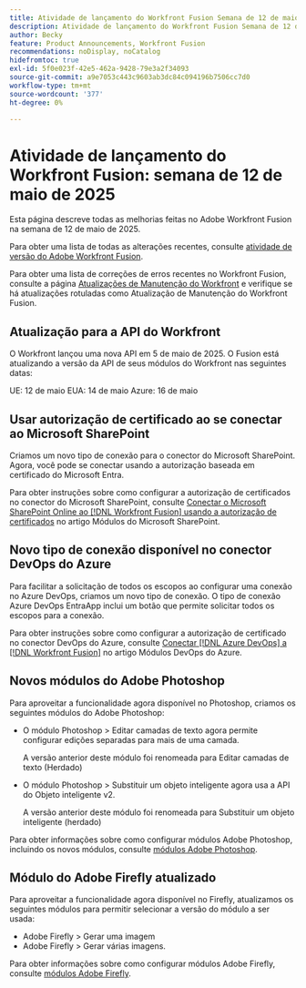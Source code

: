```yaml
---
title: Atividade de lançamento do Workfront Fusion Semana de 12 de maio de 2025
description: Atividade de lançamento do Workfront Fusion Semana de 12 de maio de 2025
author: Becky
feature: Product Announcements, Workfront Fusion
recommendations: noDisplay, noCatalog
hidefromtoc: true
exl-id: 5f0e023f-42e5-462a-9428-79e3a2f34093
source-git-commit: a9e7053c443c9603ab3dc84c094196b7506cc7d0
workflow-type: tm+mt
source-wordcount: '377'
ht-degree: 0%

---
```


# Atividade de lançamento do Workfront Fusion: semana de 12 de maio de 2025

Esta página descreve todas as melhorias feitas no Adobe Workfront Fusion na semana de 12 de maio de 2025.

Para obter uma lista de todas as alterações recentes, consulte [atividade de versão do Adobe Workfront Fusion](/help/workfront-fusion/fusion-product-releases/fusion-release-activity.md).

Para obter uma lista de correções de erros recentes no Workfront Fusion, consulte a página [Atualizações de Manutenção do Workfront](https://experienceleague.adobe.com/en/docs/workfront-known-issues/releases/current-updates) e verifique se há atualizações rotuladas como Atualização de Manutenção do Workfront Fusion.

## Atualização para a API do Workfront

O Workfront lançou uma nova API em 5 de maio de 2025. O Fusion está atualizando a versão da API de seus módulos do Workfront nas seguintes datas:

UE: 12 de maio
EUA: 14 de maio
Azure: 16 de maio

## Usar autorização de certificado ao se conectar ao Microsoft SharePoint

Criamos um novo tipo de conexão para o conector do Microsoft SharePoint. Agora, você pode se conectar usando a autorização baseada em certificado do Microsoft Entra.

Para obter instruções sobre como configurar a autorização de certificados no conector do Microsoft SharePoint, consulte [Conectar o Microsoft SharePoint Online ao [!DNL Workfront Fusion] usando a autorização de certificados](/help/workfront-fusion/references/apps-and-modules/third-party-connectors/sharepoint-modules.md#connect-microsoft-sharepoint-online-to-workfront-fusion-using-certificate-authorization) no artigo Módulos do Microsoft SharePoint.

## Novo tipo de conexão disponível no conector DevOps do Azure

Para facilitar a solicitação de todos os escopos ao configurar uma conexão no Azure DevOps, criamos um novo tipo de conexão. O tipo de conexão Azure DevOps EntraApp inclui um botão que permite solicitar todos os escopos para a conexão.

Para obter instruções sobre como configurar a autorização de certificado no conector DevOps do Azure, consulte [Conectar [!DNL Azure DevOps] a [!DNL Workfront Fusion]](/help/workfront-fusion/references/apps-and-modules/third-party-connectors/azure-dev-ops.md#connect-azure-devops-to-workfront-fusion) no artigo Módulos DevOps do Azure.

## Novos módulos do Adobe Photoshop

Para aproveitar a funcionalidade agora disponível no Photoshop, criamos os seguintes módulos do Adobe Photoshop:

* O módulo Photoshop > Editar camadas de texto agora permite configurar edições separadas para mais de uma camada.

  A versão anterior deste módulo foi renomeada para Editar camadas de texto (Herdado)
* O módulo Photoshop > Substituir um objeto inteligente agora usa a API do Objeto inteligente v2.

  A versão anterior deste módulo foi renomeada para Substituir um objeto inteligente (herdado)

Para obter informações sobre como configurar módulos Adobe Photoshop, incluindo os novos módulos, consulte [módulos Adobe Photoshop](/help/workfront-fusion/references/apps-and-modules/adobe-connectors/adobe-photoshop-modules.md).

## Módulo do Adobe Firefly atualizado

Para aproveitar a funcionalidade agora disponível no Firefly, atualizamos os seguintes módulos para permitir selecionar a versão do módulo a ser usada:

* Adobe Firefly > Gerar uma imagem
* Adobe Firefly > Gerar várias imagens.

Para obter informações sobre como configurar módulos Adobe Firefly, consulte [módulos Adobe Firefly](/help/workfront-fusion/references/apps-and-modules/adobe-connectors/adobe-firefly-modules.md).
